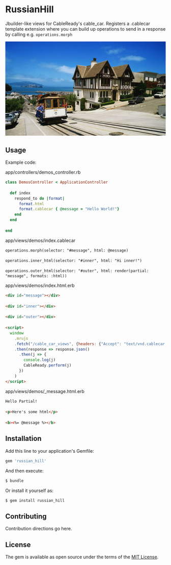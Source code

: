 # RussianHill
Jbuilder-like views for CableReady's cable_car.  Registers a .cablecar template extension where you can build up operations to send in a response by calling e.g. `operations.morph`

![picture of SF cable car](russianhill.jpg)


## Usage
Example code:

app/controllers/demos_controller.rb
```ruby
class DemosController < ApplicationController

  def index
    respond_to do |format|
      format.html
      format.cablecar { @message = "Hello World!"}
    end
  end

end
```

app/views/demos/index.cablecar
```
operations.morph(selector: "#message", html: @message)

operations.inner_html(selector: "#inner", html: "Hi inner!")

operations.outer_html(selector: "#outer", html: render(partial: "message", formats: :html))

```


app/views/demos/index.html.erb
```html
<div id="message"></div>

<div id="inner"></div>

<div id="outer"></div>

<script>
  window
    .mrujs
    .fetch("/cable_car_views", {headers: {"Accept": "text/vnd.cablecar.json"}})
    .then(response => response.json()
      .then(j => {
        console.log(j)
        CableReady.perform(j)
      })
    )
</script>

```

app/views/demos/_message.html.erb
```html
Hello Partial!

<p>Here's some html</p>

<b><%= @message %></b>

```

## Installation
Add this line to your application's Gemfile:

```ruby
gem 'russian_hill'
```

And then execute:
```bash
$ bundle
```

Or install it yourself as:
```bash
$ gem install russian_hill
```

## Contributing
Contribution directions go here.

## License
The gem is available as open source under the terms of the [MIT License](https://opensource.org/licenses/MIT).
